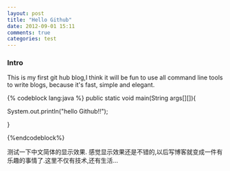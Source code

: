 ```yaml
---
layout: post
title: "Hello Github"
date: 2012-09-01 15:11
comments: true
categories: test
---
```


### Intro

This is my first git hub blog,I think it will be fun to use all command line tools to write blogs, because it's fast, simple and elegant. 


{% codeblock lang:java %}
public static void main(String args[][]){

System.out.println("hello Github!!");

}


{%endcodeblock%}

<!--more-->

测试一下中文简体的显示效果.
感觉显示效果还是不错的,以后写博客就变成一件有乐趣的事情了.这里不仅有技术,还有生活...

